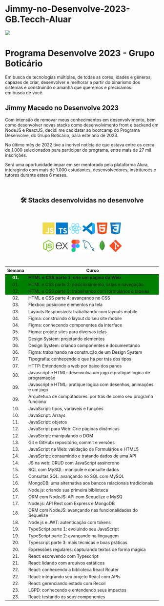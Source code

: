 # Jimmy-no-Desenvolve-2023-GB.Tecch-Aluar

<img src="https://res.cloudinary.com/beleza-na-web/image/upload/f_svg,fl_progressive,q_auto:eco/v1/blz/assets-store/0.0.405/images/academy/img-mulher-group.svg">

<h1> Programa Desenvolve 2023 - Grupo Boticário </h1>

<p>Em busca de tecnologias múltiplas, de todas as cores, idades e gêneros, capazes de criar, desenvolver e melhorar a partir do binarismo dos sistemas e construindo o amanhã que queremos e precisamos.<br>
em busca de você.</p>

<h2> Jimmy Macedo no Desenvolve 2023 </h2>

<p>Com intensão de removar meus conhecimentos em desenvolvimento, bem como desenvolver novas stacks como desenvolvimento front e backend em NodeJS e ReactJS, decidi me cadidatar ao bootcamp do Programa Desenvolve, do Grupo Boticário, para este ano de 2023.</p>

<p>No último mês de 2022 tive a incrível notícia de que estava entre os cerca de 1.000 selecionados para participar do programa, entre mais de 27 mil inscrições. </p>

<p> Será uma oportunidade impar em ser mentorado pela plataforma Alura, interagindo com mais de 1.000 estudantes, desenvolvedores, instrituroes e tutores durante estes 6 meses.</p>



<br>
<div style="display: inline_block" align="center">
    <h2>🛠️ Stacks desenvolvidas no desenvolve</h2>
    <br>
    <br>
    <img align="center" alt="" height="40em" width="40em" src="https://raw.githubusercontent.com/devicons/devicon/master/icons/javascript/javascript-plain.svg">
    <img align="center" alt="" height="40em" width="40em" src="https://raw.githubusercontent.com/devicons/devicon/master/icons/typescript/typescript-plain.svg">
    <img align="center" alt="" height="40em" width="40em" src="https://raw.githubusercontent.com/devicons/devicon/master/icons/react/react-original.svg">
        <img align="center" alt="" height="40em" width="40em" src="https://raw.githubusercontent.com/devicons/devicon/master/icons/vscode/vscode-original.svg">
    <img align="center" alt="" height="40em" width="40em" src="https://raw.githubusercontent.com/devicons/devicon/master/icons/html5/html5-original.svg">
    <img align="center" alt="" height="40em" width="40em" src="https://raw.githubusercontent.com/devicons/devicon/master/icons/css3/css3-original.svg">
    </div>
    <br>
    <div style="display: inline_block" align="center">
    <img align="center" alt="" height="40em" width="40em" src="https://raw.githubusercontent.com/devicons/devicon/master/icons/nodejs/nodejs-original.svg">
    <img align="center" alt="" height="40em" width="40em" src="https://raw.githubusercontent.com/devicons/devicon/master/icons/express/express-original.svg">
    <img align="center" alt="" height="40em" width="40em" src="https://raw.githubusercontent.com/devicons/devicon/master/icons/figma/figma-original.svg">
    <img align="center" alt="" height="40em" width="40em" src="https://raw.githubusercontent.com/devicons/devicon/master/icons/mysql/mysql-original.svg">
    <img align="center" alt="" height="40em" width="40em" src="https://raw.githubusercontent.com/devicons/devicon/master/icons/mongodb/mongodb-original.svg">
    <img align="center" alt="" height="40em" width="40em" src="https://raw.githubusercontent.com/devicons/devicon/master/icons/git/git-original.svg">
    </div>
    <br>
    <br>

<table data-sourcepos="45:1-91:47">
<thead>
<tr data-sourcepos="45:1-45:110">
<th align="center" data-sourcepos="45:2-45:10">Semana</th>
<th data-sourcepos="45:12-45:108">Curso</th>
</tr>
</thead>
<tbody>
<tr data-sourcepos="47:1-47:95" style="background:green;">
<td align="center" data-sourcepos="47:2-47:10" style="
    background: green;
    color: #FFF;
    font-weight: bold;
">01.</td>
<td data-sourcepos="47:12-47:95"><strong> HTML e CSS parte 1: crie um página da Web  </strong></td>
</tr>
<tr data-sourcepos="48:1-48:100" style="background:green;">
<td align="center" data-sourcepos="48:2-48:10">01.</td>
<td data-sourcepos="48:12-48:100">HTML e CSS parte 2: posicionamento, listas e navegação.</td>
</tr>
<tr data-sourcepos="49:1-49:68" style="background:green;">
<td align="center" data-sourcepos="49:2-49:8">02.</td>
<td data-sourcepos="49:10-49:68">HTML e CSS parte 3: trabalhando com formulários e tabelas</td>
</tr>
<tr data-sourcepos="50:1-50:49">
<td align="center" data-sourcepos="50:2-50:10">02.</td>
<td data-sourcepos="50:12-50:49">HTML e CSS parte 4: avançando no CSS</td>
</tr>
<tr data-sourcepos="51:1-51:48">
<td align="center" data-sourcepos="51:2-51:10">03.</td>
<td data-sourcepos="51:12-51:48">Flexbox: posicione elementos na tela</td>
</tr>
<tr data-sourcepos="52:1-52:71">
<td align="center" data-sourcepos="52:2-52:10">03.</td>
<td data-sourcepos="52:12-52:71">Layouts Responsivos: trabalhando com layouts mobile</td>
</tr>
<tr data-sourcepos="53:1-53:58">
<td align="center" data-sourcepos="53:2-53:10">04.</td>
<td data-sourcepos="53:12-53:58">Figma: construindo o layout do seu site mobile</td>
</tr>
<tr data-sourcepos="54:1-54:54">
<td align="center" data-sourcepos="54:2-54:10">04.</td>
<td data-sourcepos="54:12-54:54">Figma: conhecendo componentes da interface</td>
</tr>
<tr data-sourcepos="55:1-55:52">
<td align="center" data-sourcepos="55:2-55:10">05.</td>
<td data-sourcepos="55:12-55:52">Figma: projete sites para diversas telas</td>
</tr>
<tr data-sourcepos="56:1-56:47">
<td align="center" data-sourcepos="56:2-56:10">05.</td>
<td data-sourcepos="56:12-56:47">Design System: projetando elementos</td>
</tr>
<tr data-sourcepos="57:1-57:62">
<td align="center" data-sourcepos="57:2-57:10">06.</td>
<td data-sourcepos="57:12-57:62">Design System: criando componentes e documentando</td>
</tr>
<tr data-sourcepos="58:1-58:66">
<td align="center" data-sourcepos="58:2-58:10">06.</td>
<td data-sourcepos="58:12-58:66">Figma: trabalhando na construção de um Design System</td>
</tr>
<tr data-sourcepos="59:1-59:64">
<td align="center" data-sourcepos="59:2-59:10">07.</td>
<td data-sourcepos="59:12-59:64">Tipografia: conhecendo o que há por trás dos tipos</td>
</tr>
<tr data-sourcepos="60:1-60:54">
<td align="center" data-sourcepos="60:2-60:10">07.</td>
<td data-sourcepos="60:12-60:54">HTTP: Entendendo a web por baixo dos panos</td>
</tr>
<tr data-sourcepos="61:1-61:85">
<td align="center" data-sourcepos="61:2-61:10">08.</td>
<td data-sourcepos="61:12-61:85">Javascript e HTML: desenvolva um jogo e pratique lógica de programação</td>
</tr>
<tr data-sourcepos="62:1-62:83">
<td align="center" data-sourcepos="62:2-62:10">09.</td>
<td data-sourcepos="62:12-62:83">Javascript e HTML: pratique lógica com desenhos, animações e um jogo</td>
</tr>
<tr data-sourcepos="63:1-63:80">
<td align="center" data-sourcepos="63:2-63:10">09.</td>
<td data-sourcepos="63:12-63:80">Arquitetura de computadores: por trás de como seu programa funciona</td>
</tr>
<tr data-sourcepos="64:1-64:53">
<td align="center" data-sourcepos="64:2-64:10">10.</td>
<td data-sourcepos="64:12-64:53">JavaScript: tipos, variáveis e funções</td>
</tr>
<tr data-sourcepos="65:1-65:31">
<td align="center" data-sourcepos="65:2-65:10">10.</td>
<td data-sourcepos="65:12-65:31">JavaScript: Arrays</td>
</tr>
<tr data-sourcepos="66:1-66:32">
<td align="center" data-sourcepos="66:2-66:10">11.</td>
<td data-sourcepos="66:12-66:32">JavaScript: objetos</td>
</tr>
<tr data-sourcepos="67:1-67:57">
<td align="center" data-sourcepos="67:2-67:10">12.</td>
<td data-sourcepos="67:12-67:57">JavaScript para Web: Crie páginas dinâmicas</td>
</tr>
<tr data-sourcepos="68:1-68:41">
<td align="center" data-sourcepos="68:2-68:10">12.</td>
<td data-sourcepos="68:12-68:41">JavaScript: manipulando o DOM</td>
</tr>
<tr data-sourcepos="69:1-69:57">
<td align="center" data-sourcepos="69:2-69:10">13.</td>
<td data-sourcepos="69:12-69:57">Git e GitHub: repositório, commit e versões</td>
</tr>
<tr data-sourcepos="70:1-70:66">
<td align="center" data-sourcepos="70:2-70:10">13.</td>
<td data-sourcepos="70:12-70:66">JavaScript na Web: validação de Formulários e HTML5</td>
</tr>
<tr data-sourcepos="71:1-71:62">
<td align="center" data-sourcepos="71:2-71:10">14.</td>
<td data-sourcepos="71:12-71:62">JavaScript: consumindo e tratando dados de uma API</td>
</tr>
<tr data-sourcepos="72:1-72:54">
<td align="center" data-sourcepos="72:2-72:10">14.</td>
<td data-sourcepos="72:12-72:54">JS na web: CRUD com JavaScript assíncrono</td>
</tr>
<tr data-sourcepos="73:1-73:52">
<td align="center" data-sourcepos="73:2-73:10">15.</td>
<td data-sourcepos="73:12-73:52">SQL com MySQL: manipule e consulte dados</td>
</tr>
<tr data-sourcepos="74:1-74:54">
<td align="center" data-sourcepos="74:2-74:10">15.</td>
<td data-sourcepos="74:12-74:54">Consultas SQL: avançando no SQL com MySQL</td>
</tr>
<tr data-sourcepos="75:1-75:72">
<td align="center" data-sourcepos="75:2-75:10">16.</td>
<td data-sourcepos="75:12-75:72">MongoDB: uma alternativa aos bancos relacionais tradicionais</td>
</tr>
<tr data-sourcepos="76:1-76:52">
<td align="center" data-sourcepos="76:2-76:10">16.</td>
<td data-sourcepos="76:12-76:52">Node.js: criando sua primeira biblioteca</td>
</tr>
<tr data-sourcepos="77:1-77:52">
<td align="center" data-sourcepos="77:2-77:10">17.</td>
<td data-sourcepos="77:12-77:52">ORM com NodeJS: API com Sequelize e MySQ</td>
</tr>
<tr data-sourcepos="78:1-78:51">
<td align="center" data-sourcepos="78:2-78:10">17.</td>
<td data-sourcepos="78:12-78:51">Node.js: API Rest com Express e MongoDB</td>
</tr>
<tr data-sourcepos="79:1-79:71">
<td align="center" data-sourcepos="79:2-79:10">18.</td>
<td data-sourcepos="79:12-79:71">ORM com NodeJS: avançando nas funcionalidades do Sequelize</td>
</tr>
<tr data-sourcepos="80:1-80:52">
<td align="center" data-sourcepos="80:2-80:10">18.</td>
<td data-sourcepos="80:12-80:52">Node.js e JWT: autenticação com tokens</td>
</tr>
<tr data-sourcepos="81:1-81:56">
<td align="center" data-sourcepos="81:2-81:10">19.</td>
<td data-sourcepos="81:12-81:56">TypeScript parte 1: evoluindo seu JavaScript</td>
</tr>
<tr data-sourcepos="82:1-82:56">
<td align="center" data-sourcepos="82:2-82:10">19.</td>
<td data-sourcepos="82:12-82:56">TypeScript parte 2: avançando na linguagem</td>
</tr>
<tr data-sourcepos="83:1-83:65">
<td align="center" data-sourcepos="83:2-83:10">20.</td>
<td data-sourcepos="83:12-83:65">Typescript parte 3: mais técnicas e boas práticas</td>
</tr>
<tr data-sourcepos="84:1-84:69">
<td align="center" data-sourcepos="84:2-84:10">20.</td>
<td data-sourcepos="84:12-84:69">Expressões regulares: capturando textos de forma mágica</td>
</tr>
<tr data-sourcepos="85:1-85:44">
<td align="center" data-sourcepos="85:2-85:10">21.</td>
<td data-sourcepos="85:12-85:44">React: escrevendo com Typescript</td>
</tr>
<tr data-sourcepos="86:1-86:50">
<td align="center" data-sourcepos="86:2-86:10">21.</td>
<td data-sourcepos="86:12-86:50">React: lidando com arquivos estáticos</td>
</tr>
<tr data-sourcepos="87:1-87:55">
<td align="center" data-sourcepos="87:2-87:10">22.</td>
<td data-sourcepos="87:12-87:55">React: conhecendo a biblioteca React Router</td>
</tr>
<tr data-sourcepos="88:1-88:56">
<td align="center" data-sourcepos="88:2-88:10">22.</td>
<td data-sourcepos="88:12-88:56">React: integrando seu projeto React com APIs</td>
</tr>
<tr data-sourcepos="89:1-89:48">
<td align="center" data-sourcepos="89:2-89:10">22.</td>
<td data-sourcepos="89:12-89:48">React: gerenciando estado com Recoil</td>
</tr>
<tr data-sourcepos="90:1-90:55">
<td align="center" data-sourcepos="90:2-90:10">23.</td>
<td data-sourcepos="90:12-90:55">LGPD: conhecendo e entendendo seus impactos</td>
</tr>
<tr data-sourcepos="91:1-91:47">
<td align="center" data-sourcepos="91:2-91:10">23.</td>
<td data-sourcepos="91:12-91:47">React: testando os seus componentes</td>
</tr>
</tbody>
</table>
